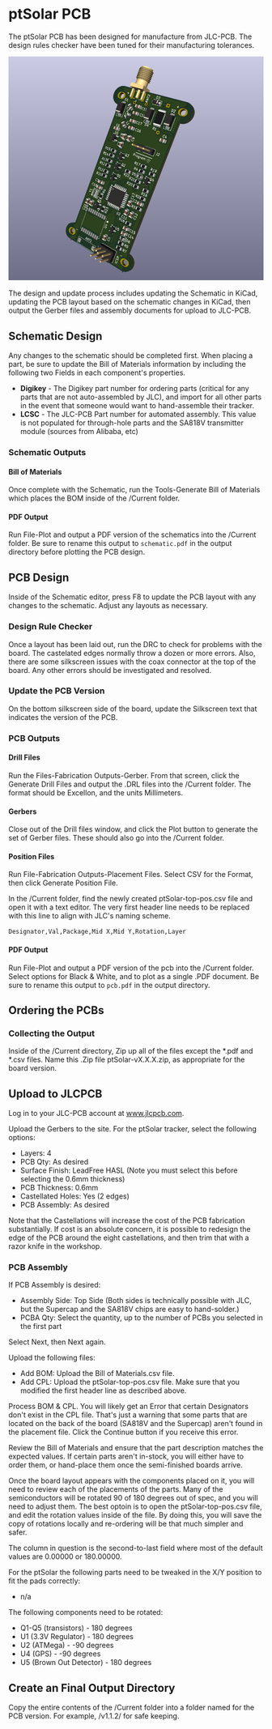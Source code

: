 # ptSolar PCB
The ptSolar PCB has been designed for manufacture from JLC-PCB. The design rules checker have been tuned for their manufacturing tolerances.

![3D rendering of the ptSolar circuit board.](/assets/pcb-board-rendering.png)

The design and update process includes updating the Schematic in KiCad, updating the PCB layout based on the schematic changes in KiCad, then output the Gerber files and assembly documents for upload to JLC-PCB.

## Schematic Design
Any changes to the schematic should be completed first. When placing a part, be sure to update the Bill of Materials information by including the following two Fields in each component's properties.

* **Digikey** - The Digikey part number for ordering parts (critical for any parts that are not auto-assembled by JLC), and import for all other parts in the event that someone would want to hand-assemble their tracker.
* **LCSC** - The JLC-PCB Part number for automated assembly. This value is not populated for through-hole parts and the SA818V transmitter module (sources from Alibaba, etc)

### Schematic Outputs

#### Bill of Materials
Once complete with the Schematic, run the Tools-Generate Bill of Materials which places the BOM inside of the /Current folder.

#### PDF Output
Run File-Plot and output a PDF version of the schematics into the /Current folder. Be sure to rename this output to ```schematic.pdf``` in the output directory before plotting the PCB design.

## PCB Design
Inside of the Schematic editor, press F8 to update the PCB layout with any changes to the schematic. Adjust any layouts as necessary.

### Design Rule Checker
Once a layout has been laid out, run the DRC to check for problems with the board. The castelated edges normally throw a dozen or more errors. Also, there are some silkscreen issues with the coax connector at the top of the board. Any other errors should be investigated and resolved.

### Update the PCB Version
On the bottom silkscreen side of the board, update the Silkscreen text that indicates the version of the PCB.

### PCB Outputs

#### Drill Files
Run the Files-Fabrication Outputs-Gerber. From that screen, click the Generate Drill Files and output the .DRL files into the /Current folder. The format should be Excellon, and the units Millimeters.

#### Gerbers
Close out of the Drill files window, and click the Plot button to generate the set of Gerber files. These should also go into the /Current folder.

#### Position Files
Run File-Fabrication Outputs-Placement Files. Select CSV for the Format, then click Generate Position File.

In the /Current folder, find the newly created ptSolar-top-pos.csv file and open it with a text editor. The very first header line needs to be replaced with this line to align with JLC's naming scheme.

```
Designator,Val,Package,Mid X,Mid Y,Rotation,Layer
```

#### PDF Output
Run File-Plot and output a PDF version of the pcb into the /Current folder. Select options for Black & White, and to plot as a single .PDF document. Be sure to rename this output to ```pcb.pdf``` in the output directory.

## Ordering the PCBs
### Collecting the Output
Inside of the /Current directory, Zip up all of the files except the *.pdf and *.csv files. Name this .Zip file ptSolar-vX.X.X.zip, as appropriate for the board version.

## Upload to JLCPCB

Log in to your JLC-PCB account at www.jlcpcb.com.

Upload the Gerbers to the site. For the ptSolar tracker, select the following options:
* Layers: 4
* PCB Qty: As desired
* Surface Finish: LeadFree HASL (Note you must select this before selecting the 0.6mm thickness)
* PCB Thickness: 0.6mm
* Castellated Holes: Yes (2 edges)
* PCB Assembly: As desired

Note that the Castellations will increase the cost of the PCB fabrication substantially. If cost is an absolute concern, it is possible to redesign the edge of the PCB around the eight castellations, and then trim that with a razor knife in the workshop.

### PCB Assembly
If PCB Assembly is desired:

* Assembly Side: Top Side (Both sides is technically possible with JLC, but the Supercap and the SA818V chips are easy to hand-solder.)
* PCBA Qty: Select the quantity, up to the number of PCBs you selected in the first part

Select Next, then Next again.

Upload the following files:
* Add BOM: Upload the Bill of Materials.csv file.
* Add CPL: Upload the ptSolar-top-pos.csv file. Make sure that you modified the first header line as described above.

Process BOM & CPL. You will likely get an Error that certain Designators don't exist in the CPL file. That's just a warning that some parts that are located on the back of the board (SA818V and the Supercap) aren't found in the placement file. Click the Continue button if you receive this error.

Review the Bill of Materials and ensure that the part description matches the expected values. If certain parts aren't in-stock, you will either have to order them, or hand-place them once the semi-finished boards arrive.

Once the board layout appears with the components placed on it, you will need to review each of the placements of the parts. Many of the semiconductors will be rotated 90 of 180 degrees out of spec, and you will need to adjust them. The best optoin is to open the ptSolar-top-pos.csv file, and edit the rotation values inside of the file. By doing this, you will save the copy of rotations locally and re-ordering will be that much simpler and safer.

The column in question is the second-to-last field where most of the default values are 0.00000 or 180.00000.

For the ptSolar the following parts need to be tweaked in the X/Y position to fit the pads correctly:
* n/a

The following components need to be rotated:
* Q1-Q5 (transistors) - 180 degrees
* U1 (3.3V Regulator) - 180 degrees
* U2 (ATMega) - -90 degrees
* U4 (GPS) - -90 degrees
* U5 (Brown Out Detector) - 180 degrees


## Create an Final Output Directory
Copy the entire contents of the /Current folder into a folder named for the PCB version. For example, /v1.1.2/ for safe keeping.
